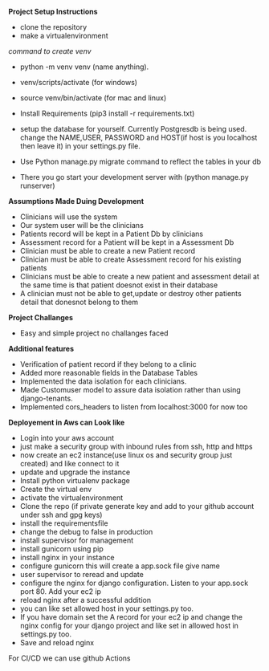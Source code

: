**Project Setup Instructions**
- clone the repository
- make a virtualenvironment

*command to create venv*
- python -m venv venv (name anything).
- venv/scripts/activate (for windows)
- source venv/bin/activate (for mac and linux)

- Install Requirements (pip3 install -r requirements.txt)
- setup the database for yourself. Currently Postgresdb is being used. change the NAME,USER, PASSWORD and HOST(if host is you localhost then leave it) in your settings.py file.
- Use Python manage.py migrate command to reflect the tables in your db
- There you go start your development server with (python manage.py runserver)

**Assumptions Made Duing Development**

- Clinicians will use the system
- Our system user will be the clinicians
- Patients record will be kept in a Patient Db by clinicians
- Assessment record for a Patient will be kept in a Assessment Db
- Clinician must be able to create a new Patient record
- Clinician must be able to create Assessment record for his existing patients
- Clinicians must be able to create a new patient and assessment detail at the same time is that patient doesnot exist in their database
- A clinician must not be able to get,update or destroy other patients detail that donesnot belong to them

**Project Challanges**
- Easy and simple project no challanges faced

**Additional features**
- Verification of patient record if they belong to a clinic
- Added more reasonable fields in the Database Tables
- Implemented the data isolation for each clinicians.
- Made Customuser model to assure data isolation rather than using django-tenants.
- Implemented cors_headers to listen from localhost:3000 for now too

**Deployement in Aws can Look like**

- Login into your aws account
- just make a security group with inbound rules from ssh, http and https
- now create an ec2 instance(use linux os and security group just created) and like connect to it
- update and upgrade the instance
- Install python virtualenv package
- Create the virtual env
- activate the virtualenvironment
- Clone the repo (if private generate key and add to your github account under ssh and gpg keys)
- install the requirementsfile
- change the debug to false in production
- install supervisor for management
- install gunicorn using pip
- install nginx in your instance
- configure gunicorn this will create a app.sock file give name
- user supervisor to reread and update
- configure the nginx for django configuration. Listen to your app.sock port 80. Add your ec2 ip
- reload nginx after a successful addition
- you can like set allowed host in your settings.py too.
- If you have domain set the A record for your ec2 ip and change the nginx config for your django project and like set in allowed host in settings.py too.
- Save and reload nginx

For CI/CD we can use github Actions